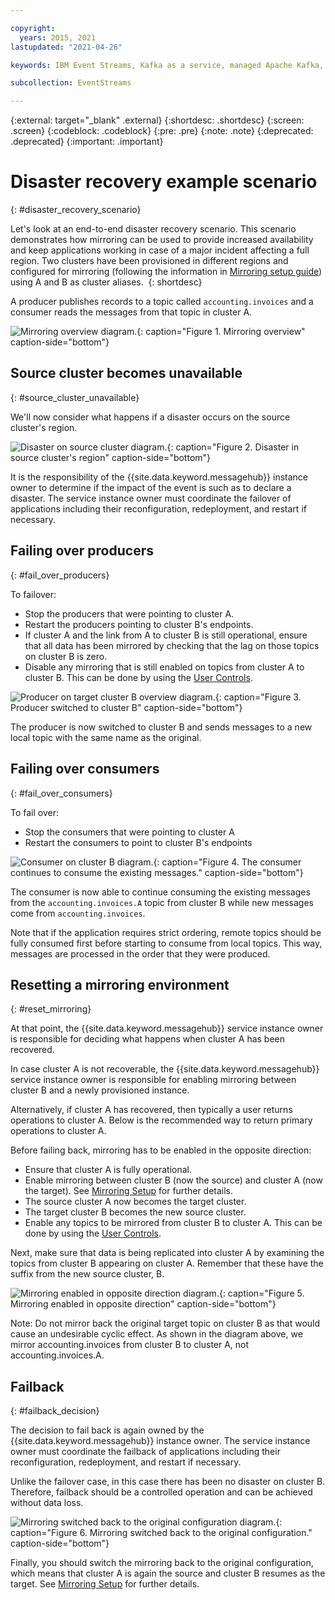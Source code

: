 ```yaml
---

copyright:
  years: 2015, 2021
lastupdated: "2021-04-26"

keywords: IBM Event Streams, Kafka as a service, managed Apache Kafka, replication, failover, scenario, disaster recovery, mirroring

subcollection: EventStreams

---
```


{:external: target="_blank" .external}
{:shortdesc: .shortdesc}
{:screen: .screen}
{:codeblock: .codeblock}
{:pre: .pre}
{:note: .note}
{:deprecated: .deprecated}
{:important: .important}

# Disaster recovery example scenario 
{: #disaster_recovery_scenario}

Let's look at an end-to-end disaster recovery scenario. This scenario demonstrates how mirroring can be used to provide increased availability and keep applications working in case of a major incident affecting a full region. Two clusters have been provisioned in different regions and configured for mirroring (following the information in [Mirroring setup guide](/docs/EventStreams?topic=EventStreams-mirroring_setup)) using A and B as cluster aliases. 
{: shortdesc}

A producer publishes records to a topic called `accounting.invoices` and a consumer reads the messages from that topic in cluster A.

![Mirroring overview diagram.](disaster1.png "Diagram that shows a producer publishing messages to a topic. The consumer reads the messages from that topic."){: caption="Figure 1. Mirroring overview" caption-side="bottom"}

## Source cluster becomes unavailable 
{: #source_cluster_unavailable}

We'll now consider what happens if a disaster occurs on the source cluster's region.

![Disaster on source cluster diagram.](disaster2.png "Diagram showing a disaster occurring in the source cluster's region."){: caption="Figure 2. Disaster in source cluster's region" caption-side="bottom"}

It is the responsibility of the {{site.data.keyword.messagehub}} instance owner to determine if the impact of the event is such as to declare a disaster. The service instance owner must coordinate the failover of applications including their reconfiguration, redeployment, and restart if necessary.

## Failing over producers 
{: #fail_over_producers}

To failover:
- Stop the producers that were pointing to cluster A.
- Restart the producers pointing to cluster B's endpoints.
- If cluster A and the link from A to cluster B is still operational, ensure that all data has been mirrored by checking that the lag on those topics on cluster B is zero.
- Disable any mirroring that is still enabled on topics from cluster A to cluster B. This can be done by using the [User Controls](/docs/EventStreams?topic=EventStreams-mirroring#user_controls).

![Producer on target cluster B overview diagram.](disaster3.png "Diagram that shows the producer switched to cluster B and sending messages to a new local topic"){: caption="Figure 3. Producer switched to cluster B" caption-side="bottom"}

The producer is now switched to cluster B and sends messages to a new local topic with the same name as the original.

## Failing over consumers
{: #fail_over_consumers}

To fail over:
- Stop the consumers that were pointing to cluster A
- Restart the consumers to point to cluster B's endpoints

![Consumer on cluster B diagram.](disaster4.png "Diagram that shows the consumer continuing to consume the existing messages."){: caption="Figure 4. The consumer continues to consume the existing messages." caption-side="bottom"}

The consumer is now able to continue consuming the existing messages from the `accounting.invoices.A` topic from cluster B while new messages come from `accounting.invoices`.

Note that if the application requires strict ordering, remote topics should be fully consumed first before starting to consume from local topics. This way, messages are processed in the order that they were produced.

## Resetting a mirroring environment
{: #reset_mirroring}

At that point, the {{site.data.keyword.messagehub}} service instance owner is responsible for deciding what happens when cluster A has been recovered. 

In case cluster A is not recoverable, the {{site.data.keyword.messagehub}} service instance owner is responsible for enabling mirroring between cluster B and a newly provisioned instance.

Alternatively, if cluster A has recovered, then typically a user returns operations to cluster A. Below is the recommended way to return primary operations to cluster A.

Before failing back, mirroring has to be enabled in the opposite direction:
- Ensure that cluster A is fully operational.
- Enable mirroring between cluster B (now the source) and cluster A (now the target). See [Mirroring Setup](/docs/EventStreams?topic=EventStreams-mirroring_setup) for further details.
- The source cluster A now becomes the target cluster.
- The target cluster B becomes the new source cluster.
- Enable any topics to be mirrored from cluster B to cluster A. This can be done by using the [User Controls](/docs/EventStreams?topic=EventStreams-mirroring#user_controls).
  
Next, make sure that data is being replicated into cluster A by examining the topics from cluster B appearing on cluster A. Remember that these have the suffix from the new source cluster, B.

![Mirroring enabled in opposite direction diagram.](disaster5.png "Diagram that shows mirroring is now enabled in the opposite direction"){: caption="Figure 5. Mirroring enabled in opposite direction" caption-side="bottom"}

Note: Do not mirror back the original target topic on cluster B as that would cause an undesirable cyclic effect. As shown in the diagram above, we mirror accounting.invoices from cluster B to cluster A, not accounting.invoices.A. 



## Failback
{: #failback_decision}

The decision to fail back is again owned by the {{site.data.keyword.messagehub}} instance owner. The service instance owner must coordinate the failback of applications including their reconfiguration, redeployment, and restart if necessary.

Unlike the failover case, in this case there has been no disaster on cluster B. Therefore, failback should be a controlled operation and can be achieved without data loss. 

![Mirroring switched back to the original configuration diagram.](disaster6.png "Diagram that shows mirroring has now switched back to the original configuration"){: caption="Figure 6. Mirroring switched back to the original configuration." caption-side="bottom"}

Finally, you should switch the mirroring back to the original configuration, which means that cluster A is again the source and cluster B resumes as the target. See [Mirroring Setup](/docs/EventStreams?topic=EventStreams-mirroring_setup) for further details.
